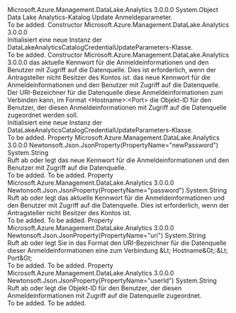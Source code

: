<Type Name="DataLakeAnalyticsCatalogCredentialUpdateParameters" FullName="Microsoft.Azure.Management.DataLake.Analytics.Models.DataLakeAnalyticsCatalogCredentialUpdateParameters">
  <TypeSignature Language="C#" Value="public class DataLakeAnalyticsCatalogCredentialUpdateParameters" />
  <TypeSignature Language="ILAsm" Value=".class public auto ansi beforefieldinit DataLakeAnalyticsCatalogCredentialUpdateParameters extends System.Object" />
  <TypeSignature Language="DocId" Value="T:Microsoft.Azure.Management.DataLake.Analytics.Models.DataLakeAnalyticsCatalogCredentialUpdateParameters" />
  <TypeSignature Language="VB.NET" Value="Public Class DataLakeAnalyticsCatalogCredentialUpdateParameters" />
  <TypeSignature Language="F#" Value="type DataLakeAnalyticsCatalogCredentialUpdateParameters = class" />
  <AssemblyInfo>
    <AssemblyName>Microsoft.Azure.Management.DataLake.Analytics</AssemblyName>
    <AssemblyVersion>3.0.0.0</AssemblyVersion>
  </AssemblyInfo>
  <Base>
    <BaseTypeName>System.Object</BaseTypeName>
  </Base>
  <Interfaces />
  <Docs>
    <summary>
            Data Lake Analytics-Katalog Update Anmeldeparameter.
            </summary>
    <remarks>To be added.</remarks>
  </Docs>
  <Members>
    <Member MemberName=".ctor">
      <MemberSignature Language="C#" Value="public DataLakeAnalyticsCatalogCredentialUpdateParameters ();" />
      <MemberSignature Language="ILAsm" Value=".method public hidebysig specialname rtspecialname instance void .ctor() cil managed" />
      <MemberSignature Language="DocId" Value="M:Microsoft.Azure.Management.DataLake.Analytics.Models.DataLakeAnalyticsCatalogCredentialUpdateParameters.#ctor" />
      <MemberSignature Language="VB.NET" Value="Public Sub New ()" />
      <MemberType>Constructor</MemberType>
      <AssemblyInfo>
        <AssemblyName>Microsoft.Azure.Management.DataLake.Analytics</AssemblyName>
        <AssemblyVersion>3.0.0.0</AssemblyVersion>
      </AssemblyInfo>
      <Parameters />
      <Docs>
        <summary>
            Initialisiert eine neue Instanz der DataLakeAnalyticsCatalogCredentialUpdateParameters-Klasse.
            </summary>
        <remarks>To be added.</remarks>
      </Docs>
    </Member>
    <Member MemberName=".ctor">
      <MemberSignature Language="C#" Value="public DataLakeAnalyticsCatalogCredentialUpdateParameters (string password = null, string newPassword = null, string uri = null, string userId = null);" />
      <MemberSignature Language="ILAsm" Value=".method public hidebysig specialname rtspecialname instance void .ctor(string password, string newPassword, string uri, string userId) cil managed" />
      <MemberSignature Language="DocId" Value="M:Microsoft.Azure.Management.DataLake.Analytics.Models.DataLakeAnalyticsCatalogCredentialUpdateParameters.#ctor(System.String,System.String,System.String,System.String)" />
      <MemberSignature Language="VB.NET" Value="Public Sub New (Optional password As String = null, Optional newPassword As String = null, Optional uri As String = null, Optional userId As String = null)" />
      <MemberSignature Language="F#" Value="new Microsoft.Azure.Management.DataLake.Analytics.Models.DataLakeAnalyticsCatalogCredentialUpdateParameters : string * string * string * string -&gt; Microsoft.Azure.Management.DataLake.Analytics.Models.DataLakeAnalyticsCatalogCredentialUpdateParameters" Usage="new Microsoft.Azure.Management.DataLake.Analytics.Models.DataLakeAnalyticsCatalogCredentialUpdateParameters (password, newPassword, uri, userId)" />
      <MemberType>Constructor</MemberType>
      <AssemblyInfo>
        <AssemblyName>Microsoft.Azure.Management.DataLake.Analytics</AssemblyName>
        <AssemblyVersion>3.0.0.0</AssemblyVersion>
      </AssemblyInfo>
      <Parameters>
        <Parameter Name="password" Type="System.String" />
        <Parameter Name="newPassword" Type="System.String" />
        <Parameter Name="uri" Type="System.String" />
        <Parameter Name="userId" Type="System.String" />
      </Parameters>
      <Docs>
        <param name="password">das aktuelle Kennwort für die Anmeldeinformationen und den Benutzer mit Zugriff auf die Datenquelle. Dies ist erforderlich, wenn der Antragsteller nicht Besitzer des Kontos ist.</param>
        <param name="newPassword">das neue Kennwort für die Anmeldeinformationen und den Benutzer mit Zugriff auf die Datenquelle.</param>
        <param name="uri">Der URI-Bezeichner für die Datenquelle diese Anmeldeinformationen zum Verbinden kann, im Format &lt;Hostname&gt;:&lt;Port&gt;</param>
        <param name="userId">die Objekt-ID für den Benutzer, der diesen Anmeldeinformationen mit Zugriff auf die Datenquelle zugeordnet werden soll.</param>
        <summary>
            Initialisiert eine neue Instanz der DataLakeAnalyticsCatalogCredentialUpdateParameters-Klasse.
            </summary>
        <remarks>To be added.</remarks>
      </Docs>
    </Member>
    <Member MemberName="NewPassword">
      <MemberSignature Language="C#" Value="public string NewPassword { get; set; }" />
      <MemberSignature Language="ILAsm" Value=".property instance string NewPassword" />
      <MemberSignature Language="DocId" Value="P:Microsoft.Azure.Management.DataLake.Analytics.Models.DataLakeAnalyticsCatalogCredentialUpdateParameters.NewPassword" />
      <MemberSignature Language="VB.NET" Value="Public Property NewPassword As String" />
      <MemberSignature Language="F#" Value="member this.NewPassword : string with get, set" Usage="Microsoft.Azure.Management.DataLake.Analytics.Models.DataLakeAnalyticsCatalogCredentialUpdateParameters.NewPassword" />
      <MemberType>Property</MemberType>
      <AssemblyInfo>
        <AssemblyName>Microsoft.Azure.Management.DataLake.Analytics</AssemblyName>
        <AssemblyVersion>3.0.0.0</AssemblyVersion>
      </AssemblyInfo>
      <Attributes>
        <Attribute>
          <AttributeName>Newtonsoft.Json.JsonProperty(PropertyName="newPassword")</AttributeName>
        </Attribute>
      </Attributes>
      <ReturnValue>
        <ReturnType>System.String</ReturnType>
      </ReturnValue>
      <Docs>
        <summary>
            Ruft ab oder legt das neue Kennwort für die Anmeldeinformationen und den Benutzer mit Zugriff auf die Datenquelle.
            </summary>
        <value>To be added.</value>
        <remarks>To be added.</remarks>
      </Docs>
    </Member>
    <Member MemberName="Password">
      <MemberSignature Language="C#" Value="public string Password { get; set; }" />
      <MemberSignature Language="ILAsm" Value=".property instance string Password" />
      <MemberSignature Language="DocId" Value="P:Microsoft.Azure.Management.DataLake.Analytics.Models.DataLakeAnalyticsCatalogCredentialUpdateParameters.Password" />
      <MemberSignature Language="VB.NET" Value="Public Property Password As String" />
      <MemberSignature Language="F#" Value="member this.Password : string with get, set" Usage="Microsoft.Azure.Management.DataLake.Analytics.Models.DataLakeAnalyticsCatalogCredentialUpdateParameters.Password" />
      <MemberType>Property</MemberType>
      <AssemblyInfo>
        <AssemblyName>Microsoft.Azure.Management.DataLake.Analytics</AssemblyName>
        <AssemblyVersion>3.0.0.0</AssemblyVersion>
      </AssemblyInfo>
      <Attributes>
        <Attribute>
          <AttributeName>Newtonsoft.Json.JsonProperty(PropertyName="password")</AttributeName>
        </Attribute>
      </Attributes>
      <ReturnValue>
        <ReturnType>System.String</ReturnType>
      </ReturnValue>
      <Docs>
        <summary>
            Ruft ab oder legt das aktuelle Kennwort für die Anmeldeinformationen und den Benutzer mit Zugriff auf die Datenquelle. Dies ist erforderlich, wenn der Antragsteller nicht Besitzer des Kontos ist.
            </summary>
        <value>To be added.</value>
        <remarks>To be added.</remarks>
      </Docs>
    </Member>
    <Member MemberName="Uri">
      <MemberSignature Language="C#" Value="public string Uri { get; set; }" />
      <MemberSignature Language="ILAsm" Value=".property instance string Uri" />
      <MemberSignature Language="DocId" Value="P:Microsoft.Azure.Management.DataLake.Analytics.Models.DataLakeAnalyticsCatalogCredentialUpdateParameters.Uri" />
      <MemberSignature Language="VB.NET" Value="Public Property Uri As String" />
      <MemberSignature Language="F#" Value="member this.Uri : string with get, set" Usage="Microsoft.Azure.Management.DataLake.Analytics.Models.DataLakeAnalyticsCatalogCredentialUpdateParameters.Uri" />
      <MemberType>Property</MemberType>
      <AssemblyInfo>
        <AssemblyName>Microsoft.Azure.Management.DataLake.Analytics</AssemblyName>
        <AssemblyVersion>3.0.0.0</AssemblyVersion>
      </AssemblyInfo>
      <Attributes>
        <Attribute>
          <AttributeName>Newtonsoft.Json.JsonProperty(PropertyName="uri")</AttributeName>
        </Attribute>
      </Attributes>
      <ReturnValue>
        <ReturnType>System.String</ReturnType>
      </ReturnValue>
      <Docs>
        <summary>
            Ruft ab oder legt Sie in das Format den URI-Bezeichner für die Datenquelle dieser Anmeldeinformationen eine zum Verbindung &amp;Lt; Hostname&amp;Gt;:&amp;Lt; Port&amp;Gt;
            </summary>
        <value>To be added.</value>
        <remarks>To be added.</remarks>
      </Docs>
    </Member>
    <Member MemberName="UserId">
      <MemberSignature Language="C#" Value="public string UserId { get; set; }" />
      <MemberSignature Language="ILAsm" Value=".property instance string UserId" />
      <MemberSignature Language="DocId" Value="P:Microsoft.Azure.Management.DataLake.Analytics.Models.DataLakeAnalyticsCatalogCredentialUpdateParameters.UserId" />
      <MemberSignature Language="VB.NET" Value="Public Property UserId As String" />
      <MemberSignature Language="F#" Value="member this.UserId : string with get, set" Usage="Microsoft.Azure.Management.DataLake.Analytics.Models.DataLakeAnalyticsCatalogCredentialUpdateParameters.UserId" />
      <MemberType>Property</MemberType>
      <AssemblyInfo>
        <AssemblyName>Microsoft.Azure.Management.DataLake.Analytics</AssemblyName>
        <AssemblyVersion>3.0.0.0</AssemblyVersion>
      </AssemblyInfo>
      <Attributes>
        <Attribute>
          <AttributeName>Newtonsoft.Json.JsonProperty(PropertyName="userId")</AttributeName>
        </Attribute>
      </Attributes>
      <ReturnValue>
        <ReturnType>System.String</ReturnType>
      </ReturnValue>
      <Docs>
        <summary>
            Ruft ab oder legt die Objekt-ID für den Benutzer, der diesen Anmeldeinformationen mit Zugriff auf die Datenquelle zugeordnet.
            </summary>
        <value>To be added.</value>
        <remarks>To be added.</remarks>
      </Docs>
    </Member>
  </Members>
</Type>